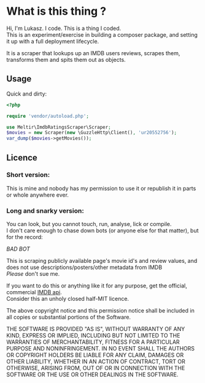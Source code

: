 # What is this thing ?
Hi, I'm Lukasz. I code. This is a thing I coded.  
This is an experiment/exercise in building a composer package, and setting it up with a full deployment lifecycle.  

It is a scraper that lookups up an IMDB users reviews, scrapes them, transforms them and spits them out as objects.  

## Usage

Quick and dirty:

```php
<?php

require 'vendor/autoload.php';

use Meltir\ImdbRatingsScraper\Scraper;
$movies = new Scraper(new \GuzzleHttp\Client(), 'ur20552756');
var_dump($movies->getMovies());
```

## Licence

### Short version:
This is mine and nobody has my permission to use it or republish it in parts or whole anywhere ever.    

### Long and snarky version:  
You can look, but you cannot touch, run, analyse, lick or compile.  
I don't care enough to chase down bots (or anyone else for that matter), but for the record:   
  
*BAD BOT*  

This is scraping publicly available page's movie id's and review values, and does not use descriptions/posters/other metadata from IMDB  
_Please_ don't sue me.  
  
If you want to do this or anything like it for any purpose, get the official, commercial [IMDB api](https://developer.imdb.com/ "also, expensive for just messing around").    
Consider this an unholy closed half-MIT licence.      
  
The above copyright notice and this permission notice shall be included in all copies or substantial portions of the Software.    

THE SOFTWARE IS PROVIDED "AS IS", WITHOUT WARRANTY OF ANY KIND, EXPRESS OR IMPLIED, INCLUDING BUT NOT LIMITED TO THE 
WARRANTIES OF MERCHANTABILITY, FITNESS FOR A PARTICULAR PURPOSE AND NONINFRINGEMENT. IN NO EVENT SHALL THE AUTHORS OR
COPYRIGHT HOLDERS BE LIABLE FOR ANY CLAIM, DAMAGES OR OTHER LIABILITY, WHETHER IN AN ACTION OF CONTRACT, TORT OR 
OTHERWISE, ARISING FROM, OUT OF OR IN CONNECTION WITH THE SOFTWARE OR THE USE OR OTHER DEALINGS IN THE SOFTWARE.
